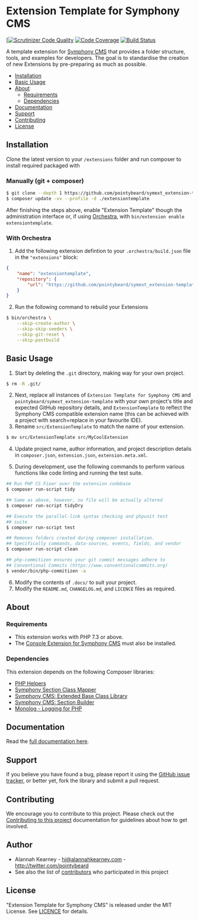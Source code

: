 # Extension Template for Symphony CMS

[[![Scrutinizer Code Quality](https://scrutinizer-ci.com/g/pointybeard/symext_extension-template/badges/quality-score.png?b=master)](https://scrutinizer-ci.com/g/pointybeard/symext_extension-template/?branch=master)
[![Code Coverage](https://scrutinizer-ci.com/g/pointybeard/symext_extension-template/badges/coverage.png?b=master)](https://scrutinizer-ci.com/g/pointybeard/symext_extension-template/?branch=master)
[![Build Status](https://scrutinizer-ci.com/g/pointybeard/symext_extension-template/badges/build.png?b=master)](https://scrutinizer-ci.com/g/pointybeard/symext_extension-template/build-status/master)

A template extension for [Symphony CMS][ext-Symphony CMS] that provides a folder structure, tools, and examples for developers. The goal is to standardise the creation of new Extensions by pre-preparing as much as possible.

-   [Installation](#installation)
-   [Basic Usage](#basic-usage)
-   [About](#about)
    -   [Requirements](#dependencies)
    -   [Dependencies](#dependencies)
-   [Documentation](#documentation)
-   [Support](#support)
-   [Contributing](#contributing)
-   [License](#license)

## Installation

Clone the latest version to your `/extensions` folder and run composer to install required packaged with

### Manually (git + composer)
```bash
$ git clone --depth 1 https://github.com/pointybeard/symext_extension-template.git extensiontemplate
$ composer update -vv --profile -d ./extensiontemplate
```
After finishing the steps above, enable "Extension Template" though the administration interface or, if using [Orchestra][ext-Orchestra], with `bin/extension enable extensiontemplate`.

### With Orchestra

1. Add the following extension defintion to your `.orchestra/build.json` file in the `"extensions"` block:

```json
{
    "name": "extensiontemplate",
    "repository": {
        "url": "https://github.com/pointybeard/symext_extension-template.git"
    }
}
```

2. Run the following command to rebuild your Extensions

```bash
$ bin/orchestra \
    --skip-create-author \
    --skip-skip-seeders \
    --skip-git-reset \
    --skip-postbuild
```

## Basic Usage

1.   Start by deleting the `.git` directory, making way for your own project.

```bash
$ rm -R .git/
```

2.   Next, replace all instances of `Extension Template for Symphony CMS` and `pointybeard/symext_extension-template` with your own project's title and expected GitHub repository details, and `ExtensionTemplate` to reflect the Symphony CMS compatible extension name (this can be achieved with a project with search+replace in your favourite IDE).
3.   Rename `src/ExtensionTemplate` to match the name of your extension.

```bash
$ mv src/ExtensionTemplate src/MyCoolExtension
```

4.   Update project name, author information, and project description details in `composer.json`, `extension.json`, `extension.meta.xml`.

5. During development, use the following commands to perform various functions like code linting and running the test suite.

```bash
## Run PHP CS Fixer over the extension codebase
$ composer run-script tidy

## Same as above, however, no file will be actually altered
$ composer run-script tidyDry

## Execute the parallel-link syntax checking and phpunit test
## suite
$ composer run-script test

## Removes folders created during composer installation.
## Specifically commands, data-sources, events, fields, and vendor
$ composer run-script clean

## php-commitizen ensures your git commit messages adhere to
## Conventional Commits (https://www.conventionalcommits.org)
$ vendor/bin/php-commitizen -a
```

6. Modify the contents of `.docs/` to suit your project.
7. Modify the `README.md`, `CHANGELOG.md`, and `LICENCE` files as required.

## About

### Requirements

- This extension works with PHP 7.3 or above.
- The [Console Extension for Symphony CMS][req-console] must also be installed.

### Dependencies

This extension depends on the following Composer libraries:

-   [PHP Helpers][dep-helpers]
-   [Symphony Section Class Mapper][dep-classmapper]
-   [Symphony CMS: Extended Base Class Library][dep-symphony-extended]
-   [Symphony CMS: Section Builder][dep-section-builder]
-   [Monolog - Logging for PHP][dep-monolog]

## Documentation

Read the [full documentation here][ext-docs].

## Support

If you believe you have found a bug, please report it using the [GitHub issue tracker][ext-issues],
or better yet, fork the library and submit a pull request.

## Contributing

We encourage you to contribute to this project. Please check out the [Contributing to this project][doc-CONTRIBUTING] documentation for guidelines about how to get involved.

## Author
-   Alannah Kearney - hi@alannahkearney.com - http://twitter.com/pointybeard
-   See also the list of [contributors][ext-contributor] who participated in this project

## License
"Extension Template for Symphony CMS" is released under the MIT License. See [LICENCE][doc-LICENCE] for details.

[doc-CONTRIBUTING]: https://github.com/pointybeard/symext_extension-template/blob/master/CONTRIBUTING.md
[doc-LICENCE]: http://www.opensource.org/licenses/MIT
[req-console]: https://github.com/pointybeard/console
[dep-helpers]: https://github.com/pointybeard/helpers
[dep-classmapper]: https://github.com/pointybeard/symphony-classmapper
[dep-symphony-extended]: https://github.com/pointybeard/symphony-extended
[dep-section-builder]: https://github.com/pointybeard/symphony-section-builder
[dep-monolog]: https://github.com/Seldaek/monolog
[ext-issues]: https://github.com/pointybeard/symext_extension-template/issues
[ext-Symphony CMS]: http://getsymphony.com
[ext-Orchestra]: https://github.com/pointybeard/orchestra
[ext-contributor]: https://github.com/pointybeard/symext_extension-template/contributors
[ext-docs]: https://github.com/pointybeard/symext_extension-template/blob/master/.docs/toc.md

